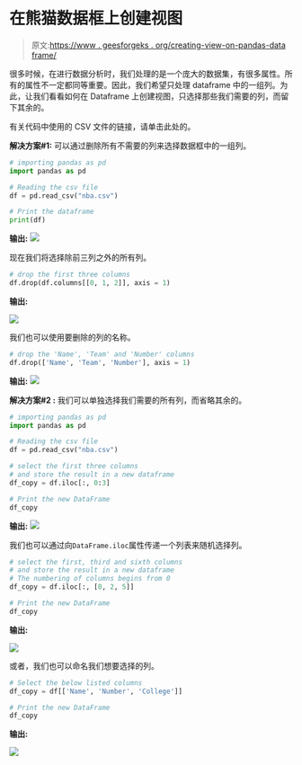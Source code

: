 # 在熊猫数据框上创建视图

> 原文:[https://www . geesforgeks . org/creating-view-on-pandas-data frame/](https://www.geeksforgeeks.org/creating-views-on-pandas-dataframe/)

很多时候，在进行数据分析时，我们处理的是一个庞大的数据集，有很多属性。所有的属性不一定都同等重要。因此，我们希望只处理 dataframe 中的一组列。为此，让我们看看如何在 Dataframe 上创建视图，只选择那些我们需要的列，而留下其余的。

有关代码中使用的 CSV 文件的链接，请单击此处的。

**解决方案#1:** 可以通过删除所有不需要的列来选择数据框中的一组列。

```py
# importing pandas as pd
import pandas as pd

# Reading the csv file
df = pd.read_csv("nba.csv")

# Print the dataframe
print(df)
```

**输出:**
![](img/3c657e10eb7395621fc7e47709b8e534.png)

现在我们将选择除前三列之外的所有列。

```py
# drop the first three columns
df.drop(df.columns[[0, 1, 2]], axis = 1)
```

**输出:**

![](img/246d74e39486ec34e8cc2b847058754f.png)

我们也可以使用要删除的列的名称。

```py
# drop the 'Name', 'Team' and 'Number' columns
df.drop(['Name', 'Team', 'Number'], axis = 1)
```

**输出:**
![](img/246d74e39486ec34e8cc2b847058754f.png)

**解决方案#2 :** 我们可以单独选择我们需要的所有列，而省略其余的。

```py
# importing pandas as pd
import pandas as pd

# Reading the csv file
df = pd.read_csv("nba.csv")

# select the first three columns
# and store the result in a new dataframe
df_copy = df.iloc[:, 0:3]

# Print the new DataFrame
df_copy
```

**输出:**
![](img/919418008a5c27807f740b6cd062be2c.png)

我们也可以通过向`DataFrame.iloc`属性传递一个列表来随机选择列。

```py
# select the first, third and sixth columns
# and store the result in a new dataframe
# The numbering of columns begins from 0
df_copy = df.iloc[:, [0, 2, 5]]

# Print the new DataFrame
df_copy
```

**输出:**

![](img/f81048cf7f292b287c500b876faa9934.png)

或者，我们也可以命名我们想要选择的列。

```py
# Select the below listed columns
df_copy = df[['Name', 'Number', 'College']]

# Print the new DataFrame
df_copy
```

**输出:**

![](img/0d4295d087330f3218754b5a825d4b16.png)